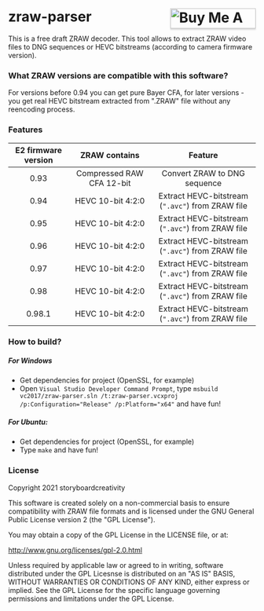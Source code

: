 # zraw-parser <a href="https://ko-fi.com/storyboardcreativity" target="_blank"><img align="right" src="https://cdn.ko-fi.com/cdn/kofi3.png" alt="Buy Me A Coffee" style="height: 41px !important;width: 174px !important;box-shadow: 0px 3px 2px 0px rgba(190, 190, 190, 0.5) !important;-webkit-box-shadow: 0px 3px 2px 0px rgba(190, 190, 190, 0.5) !important;" ></a>

This is a free draft ZRAW decoder. This tool allows to extract ZRAW video files to DNG sequences or HEVC bitstreams (according to camera firmware version).

### What ZRAW versions are compatible with this software?

For versions before 0.94 you can get pure Bayer CFA, for later versions - you get real HEVC bitstream extracted from ".ZRAW" file without any reencoding process.

### Features

| E2 firmware version | ZRAW contains | Feature |
| :---: |:---:|:---:|
|  0.93  | Compressed RAW CFA 12-bit | Convert ZRAW to DNG sequence |
|  0.94  | HEVC 10-bit 4:2:0 | Extract HEVC-bitstream (`".avc"`) from ZRAW file |
|  0.95  | HEVC 10-bit 4:2:0 | Extract HEVC-bitstream (`".avc"`) from ZRAW file |
|  0.96  | HEVC 10-bit 4:2:0 | Extract HEVC-bitstream (`".avc"`) from ZRAW file |
|  0.97  | HEVC 10-bit 4:2:0 | Extract HEVC-bitstream (`".avc"`) from ZRAW file |
|  0.98  | HEVC 10-bit 4:2:0 | Extract HEVC-bitstream (`".avc"`) from ZRAW file |
| 0.98.1 | HEVC 10-bit 4:2:0 | Extract HEVC-bitstream (`".avc"`) from ZRAW file |

### How to build?

##### For Windows
- Get dependencies for project (OpenSSL, for example)
- Open `Visual Studio Developer Command Prompt`, type `msbuild vc2017/zraw-parser.sln /t:zraw-parser.vcxproj /p:Configuration="Release" /p:Platform="x64"` and have fun!

##### For Ubuntu:
- Get dependencies for project (OpenSSL, for example)
- Type `make` and have fun!

### License

Copyright 2021 storyboardcreativity

This software is created solely on a non-commercial basis to ensure compatibility with ZRAW file formats and is licensed under the GNU General Public License version 2 (the "GPL License").

You may obtain a copy of the GPL License in the LICENSE file, or at:

http://www.gnu.org/licenses/gpl-2.0.html

Unless required by applicable law or agreed to in writing, software distributed under the GPL Licesnse is distributed on an "AS IS" BASIS, WITHOUT WARRANTIES OR CONDITIONS OF ANY KIND, either express or implied. See the GPL License for the specific language governing permissions and limitations under the GPL License.
